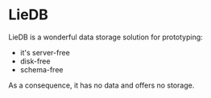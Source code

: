 # LieDB

LieDB is a wonderful data storage solution for prototyping:
- it's server-free
- disk-free
- schema-free

As a consequence, it has no data and offers no storage.
